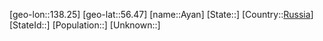 ﻿---
location: [56.47,138.25]
type: City
tags:
- geo/City


SpocWebEntityId: 28952
isDeleted: false
confidential: public

---
[geo-lon::138.25]
[geo-lat::56.47]
[name::Ayan]
[State::]
[Country::[Russia](geo/Continent/Europe/Russia.md)]
[StateId::]
[Population::]
[Unknown::]

